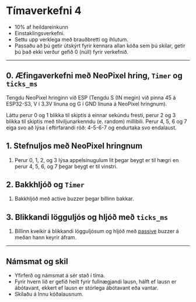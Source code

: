 # Tímaverkefni 4

- 10% af heildareinkunn
- Einstaklingsverkefni.
- Settu upp verklega með brauðbretti og íhlutum.
- Passaðu að þú getir útskýrt fyrir kennara allan kóða sem þú skilar, getir þú það ekki verður gefið 0 (núll) fyrir verkefnið.

---

## 0. Æfingaverkefni með NeoPixel hring, `Timer` og `ticks_ms`

Tengdu NeoPixel hringinn við ESP (Tengdu S (IN megin) við pinna 45 á ESP32-S3, V í 3.3V línuna og G í GND línuna á NeoPixel hringnum). 

Láttu perur 0 og 1 blikka til skiptis á einnar sekúndu fresti, perur 2 og 3 blikka til skiptis með tilviljunarkenndu (e. random) millibili. Perur 4, 5, 6 og 7 eiga svo að lýsa í eftirfarandi röð: 4-5-6-7 og endurtaka svo endalaust.

## 1. Stefnuljos með NeoPixel hringnum
1. Perur 0, 1, 2, og 3 lýsa appelsínugulum lit þegar beygt er til hægri en perur 4, 5, 6, og 7 þegar beygt er til vinstri.

## 2. Bakkhljóð og `Timer`
1. Bakkhljóð með active buzzer þegar bíllinn bakkar. 

## 3. Blikkandi lögguljós og hljóð með `ticks_ms`
1. Bíllinn kveikir á blikkandi lögguljósum og hljóð með [passive](https://github.com/VESM1VS/AFANGI/blob/main/python/PassiveBuzzer.py) buzzer á meðan hann keyrir áfram. 

---

## Námsmat og skil

- Yfirferð og námsmat á sér stað í tíma. 
- Fyrir hvern lið er gefið heilt fyrir fullnægjandi lausn, hálft ef lausn er ábótavant, ekkert ef lausn er stórlega ábótavant eða vantar.
- Skilaðu á Innu kóðalausnum.
